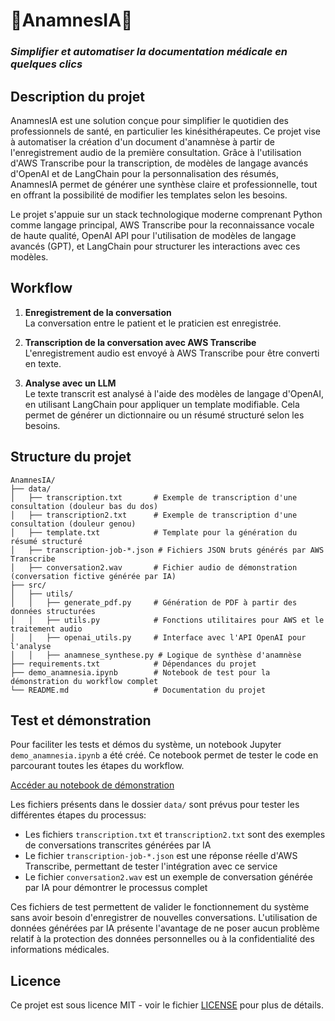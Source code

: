 # 📝AnamnesIA🤖
### *Simplifier et automatiser la documentation médicale en quelques clics*

## Description du projet

AnamnesIA est une solution conçue pour simplifier le quotidien des professionnels de santé, en particulier les kinésithérapeutes. Ce projet vise à automatiser la création d'un document d'anamnèse à partir de l'enregistrement audio de la première consultation. Grâce à l'utilisation d'AWS Transcribe pour la transcription, de modèles de langage avancés d'OpenAI et de LangChain pour la personnalisation des résumés, AnamnesIA permet de générer une synthèse claire et professionnelle, tout en offrant la possibilité de modifier les templates selon les besoins.

Le projet s'appuie sur un stack technologique moderne comprenant Python comme langage principal, AWS Transcribe pour la reconnaissance vocale de haute qualité, OpenAI API pour l'utilisation de modèles de langage avancés (GPT), et LangChain pour structurer les interactions avec ces modèles.

## Workflow

1. **Enregistrement de la conversation**  
   La conversation entre le patient et le praticien est enregistrée.

2. **Transcription de la conversation avec AWS Transcribe**  
   L'enregistrement audio est envoyé à AWS Transcribe pour être converti en texte.

3. **Analyse avec un LLM**  
   Le texte transcrit est analysé à l'aide des modèles de langage d'OpenAI, en utilisant LangChain pour appliquer un template modifiable. Cela permet de générer un dictionnaire ou un résumé structuré selon les besoins.

## Structure du projet

```
AnamnesIA/
├── data/               
│   ├── transcription.txt       # Exemple de transcription d'une consultation (douleur bas du dos)
│   ├── transcription2.txt      # Exemple de transcription d'une consultation (douleur genou)
│   ├── template.txt            # Template pour la génération du résumé structuré
│   ├── transcription-job-*.json # Fichiers JSON bruts générés par AWS Transcribe
│   ├── conversation2.wav       # Fichier audio de démonstration (conversation fictive générée par IA)              
├── src/
│   ├── utils/          
│   │   ├── generate_pdf.py     # Génération de PDF à partir des données structurées
│   │   ├── utils.py            # Fonctions utilitaires pour AWS et le traitement audio
│   │   ├── openai_utils.py     # Interface avec l'API OpenAI pour l'analyse
│   │   ├── anamnese_synthese.py # Logique de synthèse d'anamnèse
├── requirements.txt            # Dépendances du projet
├── demo_anamnesia.ipynb        # Notebook de test pour la démonstration du workflow complet
└── README.md                   # Documentation du projet
```

## Test et démonstration

Pour faciliter les tests et démos du système, un notebook Jupyter `demo_anamnesia.ipynb` a été créé. Ce notebook permet de tester le code en parcourant toutes les étapes du workflow.

[Accéder au notebook de démonstration](demo_anamnesia.ipynb)

Les fichiers présents dans le dossier `data/` sont prévus pour tester les différentes étapes du processus:
- Les fichiers `transcription.txt` et `transcription2.txt` sont des exemples de conversations transcrites générées par IA
- Le fichier `transcription-job-*.json` est une réponse réelle d'AWS Transcribe, permettant de tester l'intégration avec ce service
- Le fichier `conversation2.wav` est un exemple de conversation générée par IA pour démontrer le processus complet

Ces fichiers de test permettent de valider le fonctionnement du système sans avoir besoin d'enregistrer de nouvelles conversations. L'utilisation de données générées par IA présente l'avantage de ne poser aucun problème relatif à la protection des données personnelles ou à la confidentialité des informations médicales.

## Licence

Ce projet est sous licence MIT - voir le fichier [LICENSE](LICENSE) pour plus de détails.




